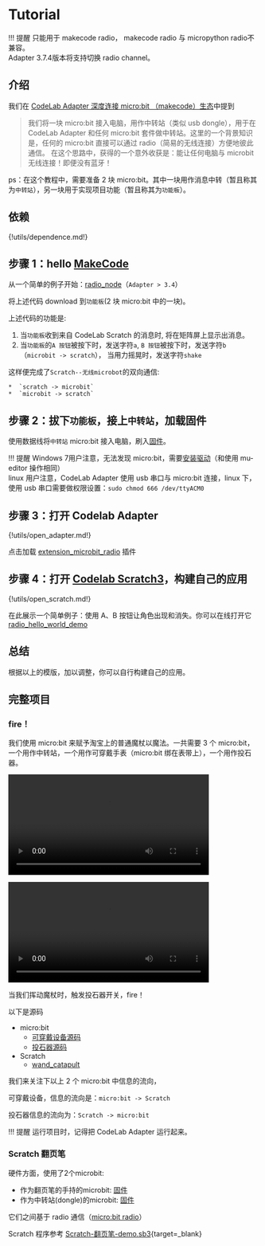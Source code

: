 # Tutorial

!!! 提醒
    只能用于 makecode radio， makecode radio 与 micropython radio不兼容。   
    Adapter 3.7.4版本将支持切换 radio channel。

## 介绍

我们在 [CodeLab Adapter 深度连接 micro:bit （makecode）生态](https://www-old.codelab.club/blog/codelab-adapter-microbit-deep-connect/)中提到

> 我们将一块 micro:bit 接入电脑，用作中转站（类似 usb dongle），用于在 CodeLab Adapter 和任何 micro:bit 套件做中转站。这里的一个背景知识是，任何的 micro:bit 直接可以通过 radio（简易的无线连接）方便地彼此通信。
> 在这个思路中，获得的一个意外收获是：能让任何电脑与 microbit 无线连接！即便没有蓝牙！

ps：在这个教程中，需要准备 2 块 micro:bit。其中一块用作消息中转（暂且称其为`中转站`），另一块用于实现项目功能（暂且称其为`功能板`）。

## 依赖

{!utils/dependence.md!}

## 步骤 1：hello [MakeCode](https://makecode.microbit.org/#editor)

从一个简单的例子开始：[radio_node](https://makecode.microbit.org/_g1UfcDfv8cKp)（`Adapter > 3.4`）

<!--https://makecode.microbit.org/_4EKALy3hCDcq-->

将上述代码 download 到`功能板`(2 块 micro:bit 中的一块)。

上述代码的功能是:

<!--1. 当`功能板`收到来自 CodeLab Scratch 的消息(`c`)时, 显示一颗爱心。（`scratch -> microbit`）
2. 当`功能板`的`A 按钮`被按下时，发送字符`a`, `B 按钮`被按下时，发送字符`b`（`microbit -> scratch`）
-->

1. 当`功能板`收到来自 CodeLab Scratch 的消息时, 将在矩阵屏上显示出消息。
2. 当`功能板`的`A 按钮`被按下时，发送字符`a`, `B 按钮`被按下时，发送字符`b`（`microbit -> scratch`）， 当用力摇晃时，发送字符`shake`

这样便完成了`Scratch--无线microbot`的双向通信:

    *  `scratch -> microbit`
    *  `microbit -> scratch`

## 步骤 2：拔下`功能板`，接上`中转站`，加载固件

<!--新版本 0.4 允许设置 channel https://makecode.microbit.org/_P2297z3f0Pkz-->

使用数据线将`中转站` micro:bit 接入电脑，刷入[固件](https://makecode.microbit.org/_hq7Ciugx396o)。

<!--带版本 https://makecode.microbit.org/_hq7Ciugx396o-->

<!--旧的固件 https://makecode.microbit.org/_EL20Rp98pHAg-->

!!! 提醒
    Windows 7用户注意，无法发现 micro:bit，需要[安装驱动](/img/mbedWinSerial_16466.exe)（和使用 mu-editor 操作相同）  
    linux 用户注意，CodeLab Adapter 使用 usb 串口与 micro:bit 连接，linux 下，使用 usb 串口需要做权限设置：`sudo chmod 666 /dev/ttyACM0`

## 步骤 3：打开 Codelab Adapter

{!utils/open_adapter.md!}

点击加载 [extension_microbit_radio](https://github.com/CodeLabClub/codelab_adapter_extensions/blob/master/extensions_v3/extension_microbit_radio.py) 插件


## 步骤 4：打开 [Codelab Scratch3](https://scratch-beta.codelab.club/)，构建自己的应用

{!utils/open_scratch.md!}

在此展示一个简单例子：使用 A、B 按钮让角色出现和消失。你可以在线打开它 [radio_hello_world_demo](https://scratch-beta.codelab.club/?sb3url=https://adapter.codelab.club/sb3/radio_hello_world_demo.sb3)

## 总结
根据以上的模版，加以调整，你可以自行构建自己的应用。


## 完整项目
### fire！
我们使用 micro:bit 来赋予淘宝上的普通魔杖以魔法。一共需要 3 个 micro:bit，一个用作中转站，一个用作可穿戴手表（micro:bit 绑在表带上），一个用作投石器。

<video width=80% src="/video/wand_catapult_demo.mp4" controls="controls"></video>

<video width=80% src="/video//wand_catapult.mp4" controls="controls"></video>

当我们挥动魔杖时，触发投石器开关，fire！

以下是源码

*  micro:bit
    *  [可穿戴设备源码](https://makecode.microbit.org/_aVqEWK9DXbPR)
    *  [投石器源码](https://makecode.microbit.org/_AyU3211xeEYv)
*  Scratch
    *  [wand_catapult](https://scratch-beta.codelab.club/?sb3url=https://adapter.codelab.club/sb3/wand_catapult.sb3)


我们来关注下以上 2 个 micro:bit 中信息的流向，

可穿戴设备，信息的流向是：`micro:bit -> Scratch`

投石器信息的流向为：`Scratch -> micro:bit`

!!! 提醒
    运行项目时，记得把 CodeLab Adapter 运行起来。

### Scratch 翻页笔
硬件方面，使用了2个microbit:

-   作为翻页笔的手持的microbit: [固件](https://makecode.microbit.org/_bHLV7q2fK3Hc)
-   作为中转站(dongle)的microbit: [固件](https://makecode.microbit.org/_EL20Rp98pHAg)

它们之间基于 radio 通信（[micro:bit radio](https://adapter.codelab.club/extension_guide/microbit_radio/)）

Scratch 程序参考 [Scratch-翻页笔-demo.sb3](https://scratch-beta.codelab.club/?sb3url=https://adapter.codelab.club/sb3/Scratch-翻页笔-demo.sb3){target=\_blank}
